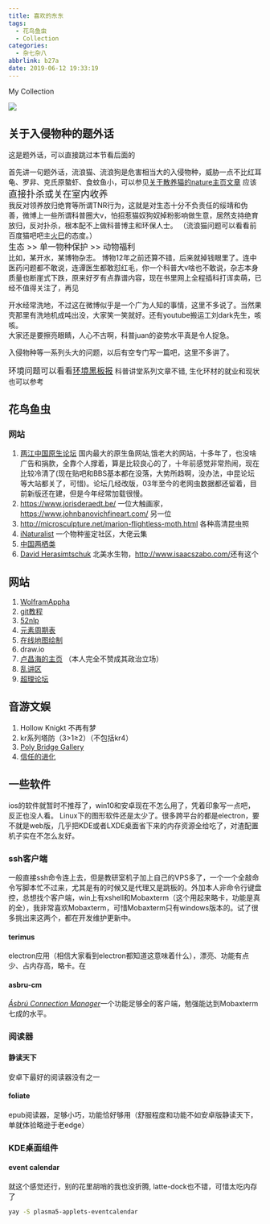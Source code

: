 ```yaml
---
title: 喜欢的东东
tags:
  - 花鸟鱼虫
  - Collection
categories:
  - 杂七杂八
abbrlink: b27a
date: 2019-06-12 19:33:19
---
```

My Collection
<!-- more -->
<img src="https://raw.githubusercontent.com/Archaeoraptor/image_resources/ImageofBlog/20190916114948.png"/>

## 关于入侵物种的题外话  

这是题外话，可以直接跳过本节看后面的  

首先讲一句题外话，流浪猫、流浪狗是危害相当大的入侵物种，威胁一点不比红耳龟、罗非、克氏原螯虾、食蚊鱼小，可以参见[关于散养猫的nature主页文章](https://www.nature.com/articles/ncomms2380)
应该<font size="4">直接扑杀或关在室内收养</font>  
我反对领养放归绝育等所谓TNR行为，这就是对生态十分不负责任的绥靖和伪善，微博上一些所谓科普圈大v，怕招惹猫奴狗奴掉粉影响做生意，居然支持绝育放归，反对扑杀，根本配不上做科普博主和环保人士。
（流浪猫问题可以看看前百度猫吧吧主[火巳](https://weibo.com/p/1005052132548170)的态度。）
<br><font size="3">生态 >> 单一物种保护 >> 动物福利</font><br/>
比如，某开水，某博物杂志。
博物12年之前还算不错，后来就掉钱眼里了。连中医药问题都不敢说，连谭医生都敢怼红毛，你一个科普大v啥也不敢说，杂志本身质量也断崖式下跌，原来好歹有点靠谱内容，现在书里网上全程插科打诨卖萌，已经不值得关注了，再见

开水经常洗地，不过这在微博似乎是一个广为人知的事情，这里不多说了。当然果壳那里有洗地机成吨出没，大家笑一笑就好。还有youtube搬运工刘dark先生，咳咳。  
大家还是要擦亮眼睛，人心不古啊，科普juan的姿势水平真是令人捉急。

入侵物种等一系列头大的问题，以后有空专门写一篇吧，这里不多讲了。

<font size="3">环境问题可以看看[环境黑板报](https://bookdown.org/yufree/hjhbb/)</font> 科普讲堂系列文章不错, 生化环材的就业和现状也可以参考

## 花鸟鱼虫

### 网站

1. [两江中国原生论坛](http://www.cqh2o.com/)  国内最大的原生鱼网站,饿老大的网站，十多年了，也没啥广告和捐款，全靠个人撑着，算是比较良心的了，十年前感觉非常热闹，现在比较冷清了(现在贴吧和BBS基本都在没落，大势所趋啊，没办法，中昆论坛等大站都关了，可惜)。论坛几经改版，03年至今的老网虫数据都还留着，目前新版还在建，但是今年经常加载很慢。
2. <https://www.jorisderaedt.be/> 一位大触画家，<https://www.johnbanovichfineart.com/> 另一位  
3. <http://microsculpture.net/marion-flightless-moth.html> 各种高清昆虫照
4. [iNaturalist](https://www.inaturalist.org/)  一个物种鉴定社区，大佬云集
5. [中国两栖类](http://www.amphibiachina.org/)
6. [David Herasimtschuk](https://www.davidherasimtschuk.com/) 北美水生物，<http://www.isaacszabo.com/>还有这个


## 网站

1. [WolframAppha](https://www.wolframalpha.com/)
2. [git教程](https://git-scm.com/book/en/v2)
3. [52nlp](http://www.52nlp.cn/)
4. [元素周期表](https://www.ptable.com/)
5. [在线地图绘制](https://inkarnate.com/)
6. draw.io
7. [卢昌海的主页](https://www.changhai.org/) （本人完全不赞成其政治立场）
8. [乱讲区](http://www.joyfulphysics.net)
9. [超理论坛](https://chaoli.club/)

## 音游文娱

1. Hollow Knigkt 不再有梦
2. kr系列塔防（3>1≥2）（不包括kr4）
3. [Poly Bridge Gallery](https://gallery.drycactus.com) 
4. [信任的进化](https://ncase.me/trust/)

## 一些软件

ios的软件就暂时不推荐了，win10和安卓现在不怎么用了，凭着印象写一点吧，反正也没人看。
Linux下的图形软件还是太少了。很多跨平台的都是electron，要不就是web版，几乎把KDE或者LXDE桌面省下来的内存资源全给吃了，对渣配置机子实在不怎么友好。

### ssh客户端

一般直接ssh命令连上去，但是教研室机子加上自己的VPS多了，一个一个全敲命令写脚本忙不过来，尤其是有的时候又是代理又是跳板的。外加本人非命令行键盘控，总想找个客户端，win上有xshell和Mobaxterm（这个用起来略卡，功能是真的全），我非常喜欢Mobaxterm，可惜Mobaxterm只有windows版本的。试了很多挑出来这两个，都在开发维护更新中。

#### terimus

electron应用（相信大家看到electron都知道这意味着什么），漂亮、功能有点少、占内存高，略卡。在

#### asbru-cm

 [*Ásbrú Connection Manager*](https://github.com/asbru-cm/asbru-cm/)一个功能足够全的客户端，勉强能达到Mobaxterm七成的水平。

### 阅读器

#### 静读天下

安卓下最好的阅读器没有之一

#### foliate

epub阅读器，足够小巧，功能恰好够用（舒服程度和功能不如安卓版静读天下，单就体验略逊于老edge）

### KDE桌面组件

#### event calendar

就这个感觉还行，别的花里胡哨的我也没折腾, latte-dock也不错，可惜太吃内存了

```bash
yay -S plasma5-applets-eventcalendar
```
